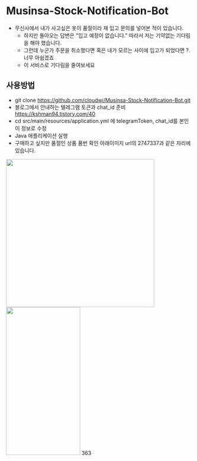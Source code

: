 # Musinsa-Stock-Notification-Bot
- 무신사에서 내가 사고싶은 옷이 품절이라 재 입고 문의를 넣어본 적이 있습니다.
  - 하지만 돌아오는 답변은 "입고 예정이 없습니다." 따라서 저는 기약없는 기다림을 해야 했습니다. 
  - 그런데 누군가 주문을 취소했다면 혹은 내가 모르는 사이에 입고가 되었다면 ?. 너무 아쉽겠죠
  - 이 서비스로 기다림을 줄여보세요

## 사용방법
- git clone https://github.com/cloudwi/Musinsa-Stock-Notification-Bot.git
- 블로그에서 안내하는 텔레그램 토큰과 chat_id 준비 https://kshman94.tistory.com/40
- cd src/main/resources/application.yml 에 telegramToken, chat_id를 본인이 정보로 수정
- Java 애플리케이션 실행
- 구매하고 싶지만 품절인 상품 품번 확인 아래이미지 url의 2747337과 같은 자리에 있습니다.
  
<img src="https://s3.us-west-2.amazonaws.com/secure.notion-static.com/5afcf943-0e03-4e31-9e8d-f69d414fa15a/Untitled.png?X-Amz-Algorithm=AWS4-HMAC-SHA256&X-Amz-Content-Sha256=UNSIGNED-PAYLOAD&X-Amz-Credential=AKIAT73L2G45EIPT3X45%2F20221229%2Fus-west-2%2Fs3%2Faws4_request&X-Amz-Date=20221229T180207Z&X-Amz-Expires=86400&X-Amz-Signature=f49a619e1cc33d5b5b47fdc85ee639135bcfdad2d29142c2bbb9d7783d1b42de&X-Amz-SignedHeaders=host&response-content-disposition=filename%3D%22Untitled.png%22&x-id=GetObject" width="400" height="400"/>
<img src="https://s3.us-west-2.amazonaws.com/secure.notion-static.com/83359606-b39c-44b2-a440-4a931ae7939d/KakaoTalk_Photo_2022-12-30-03-01-34.jpeg?X-Amz-Algorithm=AWS4-HMAC-SHA256&X-Amz-Content-Sha256=UNSIGNED-PAYLOAD&X-Amz-Credential=AKIAT73L2G45EIPT3X45%2F20221229%2Fus-west-2%2Fs3%2Faws4_request&X-Amz-Date=20221229T180636Z&X-Amz-Expires=86400&X-Amz-Signature=35c911cd6e6e4f35b6110fbb8c891ea2e16c6e88bbe7fca99addebfbedf0a2fc&X-Amz-SignedHeaders=host&response-content-disposition=filename%3D%22KakaoTalk_Photo_2022-12-30-03-01-34.jpeg%22&x-id=GetObject" width="200" height="400"/>
363